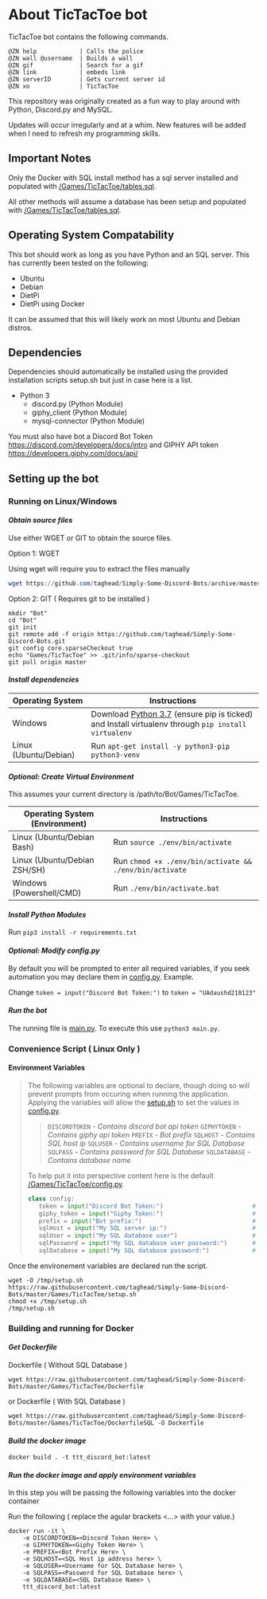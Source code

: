 # About TicTacToe bot

TicTacToe bot contains the following commands.

```
@ZN help            | Calls the police
@ZN wall @username  | Builds a wall
@ZN gif             | Search for a gif
@ZN link            | embeds link
@ZN serverID        | Gets current server id
@ZN xo              | TicTacToe
```

This repository was originally created as a fun way to play around with Python, Discord.py and MySQL. 

Updates will occur irregularly and at a whim. New features will be added when I need to refresh my programming skills.


## Important Notes

Only the Docker with SQL install method has a sql server installed and populated with [/Games/TicTacToe/tables.sql](/Games/TicTacToe/tables.sql).

All other methods will assume a database has been setup and populated with [/Games/TicTacToe/tables.sql](/Games/TicTacToe/tables.sql).

## Operating System Compatability
This bot should work as long as you have Python and an SQL server. This has currently been tested on the following:
- Ubuntu
- Debian
- DietPi
- DietPi using Docker

It can be assumed that this will likely work on most Ubuntu and Debian distros.

## Dependencies
Dependencies should automatically be installed using the provided installation scripts setup.sh but just in case here is a list.
- Python 3
    - discord.py        (Python Module)
    - giphy_client      (Python Module)
    - mysql-connector   (Python Module)

You must also have bot a Discord Bot Token https://discord.com/developers/docs/intro and GIPHY API token https://developers.giphy.com/docs/api/

## Setting up the bot

### Running on Linux/Windows 

#### *Obtain source files*

Use either WGET or GIT to obtain the source files. 

Option 1: WGET

Using wget will require you to extract the files manually

```powershell
wget https://github.com/taghead/Simply-Some-Discord-Bots/archive/master.zip
```

Option 2: GIT ( Requires git to be installed )

```shell
mkdir "Bot"
cd "Bot"
git init
git remote add -f origin https://github.com/taghead/Simply-Some-Discord-Bots.git
git config core.sparseCheckout true
echo "Games/TicTacToe" >> .git/info/sparse-checkout
git pull origin master
```

#### *Install dependencies*


| Operating System | Instructions 
| ------ | ------ |
| Windows| Download [Python 3.7](https://www.python.org/downloads/windows/) (ensure pip is ticked) and Install virtualenv through `pip install virtualenv`
| Linux (Ubuntu/Debian)| Run `apt-get install -y python3-pip python3-venv`

#### *Optional: Create Virtual Environment*

This assumes your current directory is /path/to/Bot/Games/TicTacToe.

| Operating System (Environment) | Instructions 
| ------ | ------ |
| Linux (Ubuntu/Debian Bash)| Run `source ./env/bin/activate`|
| Linux (Ubuntu/Debian ZSH/SH)| Run `chmod +x ./env/bin/activate && ./env/bin/activate`|
| Windows (Powershell/CMD)| Run `./env/bin/activate.bat`

#### *Install Python Modules*

Run `pip3 install -r requirements.txt`

#### *Optional: Modify config.py*
By default you will be prompted to enter all required variables, if you seek automation you may declare them in [config.py](/Games/TicTacToe/config.py). Example.

Change `token = input("Discord Bot Token:")` to `token = "UAdaushd218123"`

#### *Run the bot*

The running file is [main.py](/Games/TicTacToe/main.py). To execute this use `python3 main.py`.


### Convenience Script ( Linux Only )


#### Environment Variables
> The following variables are optional to declare, though doing so will prevent prompts from occuring when running the application. Applying the variables will allow the [setup.sh](/Games/TicTacToe/setup.sh) to set the values in [config.py](/Games/TicTacToe/config.py). 
> > `DISCORDTOKEN`  *- Contains discord bot api token*
> > `GIPHYTOKEN` 	*- Contains giphy api token*
> > `PREFIX`        *- Bot prefix*
> > `SQLHOST` 	    *- Contains SQL host ip*
> > `SQLUSER`	    *- Contains username for SQL Database*
> > `SQLPASS`	    *- Contains password for SQL Database*
> > `SQLDATABASE`	*- Contains database name*
> 
> To help put it into perspective content here is the default [/Games/TicTacToe/config.py](/Games/TicTacToe/config.py).
>```python
>class config:
>    token = input("Discord Bot Token:")                         # Discord Bot Token
>    giphy_token = input("Giphy Token:")                         # Giphy API token
>    prefix = input("Bot prefix:")                               # Replace this with your desired prefix
>    sqlHost = input("My SQL server ip:")                        # Manually installed SQL onto another device
>    sqlUser = input("My SQL database user")                     # Change only if you changed #practiceCreateUsers.sql and practiceCreate.sql
>    sqlPassword = input("My SQL database user password:")       # Change only if you changed #practiceCreateUsers.sql and practiceCreate.sql
>    sqlDatabase = input("My SQL database password:")            # Change only if you changed #practiceCreateUsers.sql and practiceCreate.sql
>```

Once the environement variables are declared run the script.
```shell
wget -O /tmp/setup.sh https://raw.githubusercontent.com/taghead/Simply-Some-Discord-Bots/master/Games/TicTacToe/setup.sh
chmod +x /tmp/setup.sh
/tmp/setup.sh
```

### Building and running for Docker

#### *Get Dockerfile*

Dockerfile ( Without SQL Database ) 
```shell
wget https://raw.githubusercontent.com/taghead/Simply-Some-Discord-Bots/master/Games/TicTacToe/Dockerfile
```
or Dockerfile ( With SQL Database )
```shell
wget https://raw.githubusercontent.com/taghead/Simply-Some-Discord-Bots/master/Games/TicTacToe/DockerfileSQL -O Dockerfile
```

#### *Build the docker image*
```shell
docker build . -t ttt_discord_bot:latest
```

#### *Run the docker image and apply environment variables*

In this step you will be passing the following variables into the docker container

Run the following ( replace the agular brackets <...> with your value.)

 ```shell
 docker run -it \ 
     -e DISCORDTOKEN=<Discord Token Here> \
     -e GIPHYTOKEN=<Giphy Token Here> \
     -e PREFIX=<Bot Prefix Here> \
     -e SQLHOST=<SQL Host ip address here> \
     -e SQLUSER=<Username for SQL Database here> \
     -e SQLPASS=<Password for SQL Database here> \
     -e SQLDATABASE=<SQL Database Name> \
     ttt_discord_bot:latest
 ```